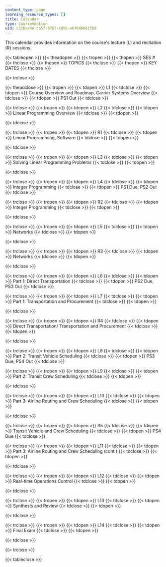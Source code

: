 ```yaml
---
content_type: page
learning_resource_types: []
title: Calendar
type: CourseSection
uid: c31bce4e-cb5f-0763-cd9b-ebf646661fb9
---
```


This calendar provides information on the course's lecture (L) and recitation (R) sessions.

{{< tableopen >}}
{{< theadopen >}}
{{< tropen >}}
{{< thopen >}}
SES #
{{< thclose >}}
{{< thopen >}}
TOPICS
{{< thclose >}}
{{< thopen >}}
KEY DATES
{{< thclose >}}

{{< trclose >}}

{{< theadclose >}}
{{< tropen >}}
{{< tdopen >}}
L1
{{< tdclose >}}
{{< tdopen >}}
Course Overview and Roadmap, Carrier Systems Overview
{{< tdclose >}}
{{< tdopen >}}
PS1 Out
{{< tdclose >}}

{{< trclose >}}
{{< tropen >}}
{{< tdopen >}}
L2
{{< tdclose >}}
{{< tdopen >}}
Linear Programming Overview
{{< tdclose >}}
{{< tdopen >}}

{{< tdclose >}}

{{< trclose >}}
{{< tropen >}}
{{< tdopen >}}
R1
{{< tdclose >}}
{{< tdopen >}}
Linear Programming, Software
{{< tdclose >}}
{{< tdopen >}}

{{< tdclose >}}

{{< trclose >}}
{{< tropen >}}
{{< tdopen >}}
L3
{{< tdclose >}}
{{< tdopen >}}
Solving Linear Programming Problems
{{< tdclose >}}
{{< tdopen >}}

{{< tdclose >}}

{{< trclose >}}
{{< tropen >}}
{{< tdopen >}}
L4
{{< tdclose >}}
{{< tdopen >}}
Integer Programming
{{< tdclose >}}
{{< tdopen >}}
PS1 Due, PS2 Out
{{< tdclose >}}

{{< trclose >}}
{{< tropen >}}
{{< tdopen >}}
R2
{{< tdclose >}}
{{< tdopen >}}
Integer Programming
{{< tdclose >}}
{{< tdopen >}}

{{< tdclose >}}

{{< trclose >}}
{{< tropen >}}
{{< tdopen >}}
L5
{{< tdclose >}}
{{< tdopen >}}
Networks
{{< tdclose >}}
{{< tdopen >}}

{{< tdclose >}}

{{< trclose >}}
{{< tropen >}}
{{< tdopen >}}
R3
{{< tdclose >}}
{{< tdopen >}}
Networks
{{< tdclose >}}
{{< tdopen >}}

{{< tdclose >}}

{{< trclose >}}
{{< tropen >}}
{{< tdopen >}}
L6
{{< tdclose >}}
{{< tdopen >}}
Part 1: Direct Transportation
{{< tdclose >}}
{{< tdopen >}}
PS2 Due, PS3 Out
{{< tdclose >}}

{{< trclose >}}
{{< tropen >}}
{{< tdopen >}}
L7
{{< tdclose >}}
{{< tdopen >}}
Part 1: Transportation and Procurement
{{< tdclose >}}
{{< tdopen >}}

{{< tdclose >}}

{{< trclose >}}
{{< tropen >}}
{{< tdopen >}}
R4
{{< tdclose >}}
{{< tdopen >}}
Direct Transportation/ Transportation and Procurement
{{< tdclose >}}
{{< tdopen >}}

{{< tdclose >}}

{{< trclose >}}
{{< tropen >}}
{{< tdopen >}}
L8
{{< tdclose >}}
{{< tdopen >}}
Part 2: Transit Vehicle Scheduling
{{< tdclose >}}
{{< tdopen >}}
PS3 Due, PS4 Out
{{< tdclose >}}

{{< trclose >}}
{{< tropen >}}
{{< tdopen >}}
L9
{{< tdclose >}}
{{< tdopen >}}
Part 2: Transit Crew Scheduling
{{< tdclose >}}
{{< tdopen >}}

{{< tdclose >}}

{{< trclose >}}
{{< tropen >}}
{{< tdopen >}}
L10
{{< tdclose >}}
{{< tdopen >}}
Part 3: Airline Routing and Crew Scheduling
{{< tdclose >}}
{{< tdopen >}}

{{< tdclose >}}

{{< trclose >}}
{{< tropen >}}
{{< tdopen >}}
R5
{{< tdclose >}}
{{< tdopen >}}
Transit Vehicle and Crew Scheduling
{{< tdclose >}}
{{< tdopen >}}
PS4 Due
{{< tdclose >}}

{{< trclose >}}
{{< tropen >}}
{{< tdopen >}}
L11
{{< tdclose >}}
{{< tdopen >}}
Part 3: Airline Routing and Crew Scheduling (cont.)
{{< tdclose >}}
{{< tdopen >}}

{{< tdclose >}}

{{< trclose >}}
{{< tropen >}}
{{< tdopen >}}
L12
{{< tdclose >}}
{{< tdopen >}}
Real-time Operations Control
{{< tdclose >}}
{{< tdopen >}}

{{< tdclose >}}

{{< trclose >}}
{{< tropen >}}
{{< tdopen >}}
L13
{{< tdclose >}}
{{< tdopen >}}
Synthesis and Review
{{< tdclose >}}
{{< tdopen >}}

{{< tdclose >}}

{{< trclose >}}
{{< tropen >}}
{{< tdopen >}}
L14
{{< tdclose >}}
{{< tdopen >}}
Final Exam
{{< tdclose >}}
{{< tdopen >}}

{{< tdclose >}}

{{< trclose >}}

{{< tableclose >}}